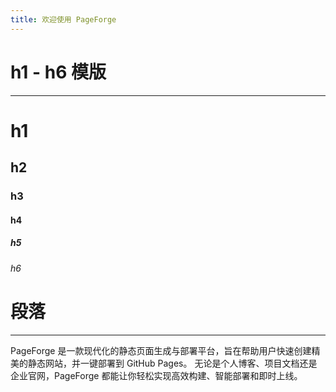 ```yaml
---
title: 欢迎使用 PageForge
---
```


# h1 - h6 模版

---

# h1

## h2

### h3

#### h4

##### h5

###### h6

# 段落

---

PageForge 是一款现代化的静态页面生成与部署平台，旨在帮助用户快速创建精美的静态网站，并一键部署到 GitHub Pages。 无论是个人博客、项目文档还是企业官网，PageForge 都能让你轻松实现高效构建、智能部署和即时上线。